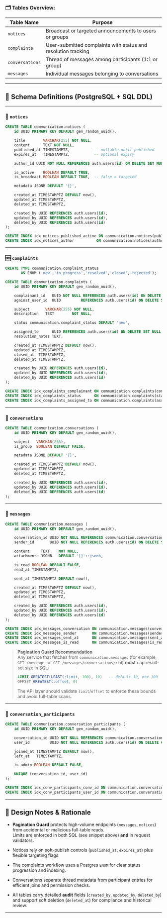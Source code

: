 
### 🗂️ Tables Overview:

|Table Name|Purpose|
|---|---|
|`notices`|Broadcast or targeted announcements to users or groups|
|`complaints`|User-submitted complaints with status and resolution tracking|
|`conversations`|Thread of messages among participants (1:1 or group)|
|`messages`|Individual messages belonging to conversations|

---

## 📄 Schema Definitions (PostgreSQL + SQL DDL)

---

### 📢 `notices`

```sql
CREATE TABLE communication.notices (
    id UUID PRIMARY KEY DEFAULT gen_random_uuid(),

    title        VARCHAR(255) NOT NULL,
    content      TEXT NOT NULL,
    published_at TIMESTAMPTZ,           -- nullable until published
    expires_at   TIMESTAMPTZ,           -- optional expiry

    author_id UUID NOT NULL REFERENCES auth.users(id) ON DELETE SET NULL,

    is_active    BOOLEAN DEFAULT TRUE,
    is_broadcast BOOLEAN DEFAULT TRUE,  -- false = targeted

    metadata JSONB DEFAULT '{}',

    created_at TIMESTAMPTZ DEFAULT now(),
    updated_at TIMESTAMPTZ,
    deleted_at TIMESTAMPTZ,

    created_by UUID REFERENCES auth.users(id),
    updated_by UUID REFERENCES auth.users(id),
    deleted_by UUID REFERENCES auth.users(id)
);

CREATE INDEX idx_notices_published_active ON communication.notices(published_at, is_active);
CREATE INDEX idx_notices_author          ON communication.notices(author_id);
```

---

### 🆘 `complaints`

```sql
CREATE TYPE communication.complaint_status
       AS ENUM ('new','in_progress','resolved','closed','rejected');

CREATE TABLE communication.complaints (
    id UUID PRIMARY KEY DEFAULT gen_random_uuid(),

    complainant_id   UUID NOT NULL REFERENCES auth.users(id) ON DELETE CASCADE,
    against_user_id  UUID         REFERENCES auth.users(id) ON DELETE SET NULL,

    subject       VARCHAR(255) NOT NULL,
    description   TEXT        NOT NULL,

    status communication.complaint_status DEFAULT 'new',

    assigned_to      UUID REFERENCES auth.users(id) ON DELETE SET NULL,
    resolution_notes TEXT,

    created_at TIMESTAMPTZ DEFAULT now(),
    updated_at TIMESTAMPTZ,
    closed_at  TIMESTAMPTZ,
    deleted_at TIMESTAMPTZ,

    created_by UUID REFERENCES auth.users(id),
    updated_by UUID REFERENCES auth.users(id),
    deleted_by UUID REFERENCES auth.users(id)
);

CREATE INDEX idx_complaints_complainant ON communication.complaints(complainant_id);
CREATE INDEX idx_complaints_status      ON communication.complaints(status);
CREATE INDEX idx_complaints_assigned_to ON communication.complaints(assigned_to);
```

---

### 💬 `conversations`

```sql
CREATE TABLE communication.conversations (
    id UUID PRIMARY KEY DEFAULT gen_random_uuid(),

    subject   VARCHAR(255),
    is_group  BOOLEAN DEFAULT FALSE,

    metadata JSONB DEFAULT '{}',

    created_at TIMESTAMPTZ DEFAULT now(),
    updated_at TIMESTAMPTZ,
    deleted_at TIMESTAMPTZ,

    created_by UUID REFERENCES auth.users(id),
    updated_by UUID REFERENCES auth.users(id),
    deleted_by UUID REFERENCES auth.users(id)
);
```

---

### 📨 `messages`

```sql
CREATE TABLE communication.messages (
    id UUID PRIMARY KEY DEFAULT gen_random_uuid(),

    conversation_id UUID NOT NULL REFERENCES communication.conversations(id) ON DELETE CASCADE,
    sender_id       UUID NOT NULL REFERENCES auth.users(id) ON DELETE SET NULL,

    content     TEXT    NOT NULL,
    attachments JSONB   DEFAULT '[]'::jsonb,

    is_read BOOLEAN DEFAULT FALSE,
    read_at TIMESTAMPTZ,

    sent_at TIMESTAMPTZ DEFAULT now(),

    created_at TIMESTAMPTZ DEFAULT now(),
    updated_at TIMESTAMPTZ,
    deleted_at TIMESTAMPTZ,

    created_by UUID REFERENCES auth.users(id),
    updated_by UUID REFERENCES auth.users(id),
    deleted_by UUID REFERENCES auth.users(id)
);

CREATE INDEX idx_messages_conversation ON communication.messages(conversation_id);
CREATE INDEX idx_messages_sender       ON communication.messages(sender_id);
CREATE INDEX idx_messages_sent_at      ON communication.messages(sent_at);
CREATE INDEX idx_messages_is_read      ON communication.messages(is_read);
```

> **Pagination Guard Recommendation**  
> Any service that fetches from `communication.messages` (for example, `GET /messages` or `GET /messages/conversations/:id`) **must** cap result-set size in SQL:
> 
> ```sql
> LIMIT GREATEST(LEAST(:limit, 100), 10)   -- default 10, max 100
> OFFSET GREATEST(:offset, 0)
> ```
> 
> The API layer should validate `limit`/`offset` to enforce these bounds and avoid full-table scans.

---

### 🔗 `conversation_participants`

```sql
CREATE TABLE communication.conversation_participants (
    id UUID PRIMARY KEY DEFAULT gen_random_uuid(),

    conversation_id UUID NOT NULL REFERENCES communication.conversations(id) ON DELETE CASCADE,
    user_id         UUID NOT NULL REFERENCES auth.users(id) ON DELETE CASCADE,

    joined_at TIMESTAMPTZ DEFAULT now(),
    left_at   TIMESTAMPTZ,

    is_admin BOOLEAN DEFAULT FALSE,

    UNIQUE (conversation_id, user_id)
);

CREATE INDEX idx_conv_participants_conv_id ON communication.conversation_participants(conversation_id);
CREATE INDEX idx_conv_participants_user_id ON communication.conversation_participants(user_id);
```

---

## 📌 Design Notes & Rationale

- **Pagination Guard** protects high-volume endpoints (`messages`, `notices`) from accidental or malicious full-table reads.  
    Limits are enforced in both SQL (see snippet above) **and** in request validators.
    
- Notices rely on soft-publish controls (`published_at`, `expires_at`) plus flexible targeting flags.
    
- The complaints workflow uses a Postgres `ENUM` for clear status progression and indexing.
    
- Conversations separate thread metadata from participant entries for efficient joins and permission checks.
    
- All tables carry detailed **audit** fields (`created_by`, `updated_by`, `deleted_by`) and support soft deletion (`deleted_at`) for compliance and historical review.
    

---